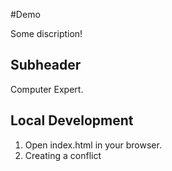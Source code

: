 #Demo

Some discription!


## Subheader

Computer Expert.

## Local Development

1. Open index.html in your browser. 
2. Creating a conflict